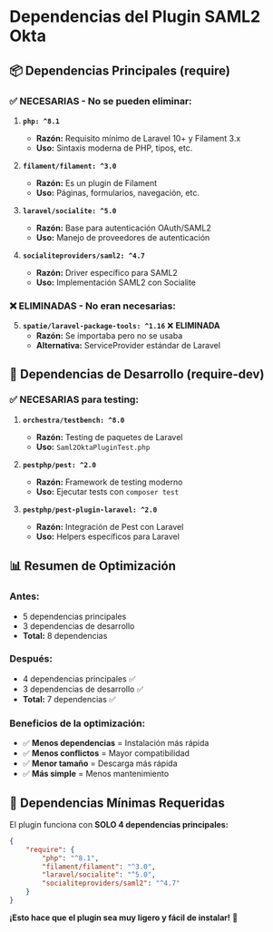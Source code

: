 # Dependencias del Plugin SAML2 Okta

## 📦 **Dependencias Principales (require)**

### ✅ **NECESARIAS - No se pueden eliminar:**

1. **`php: ^8.1`**
   - **Razón:** Requisito mínimo de Laravel 10+ y Filament 3.x
   - **Uso:** Sintaxis moderna de PHP, tipos, etc.

2. **`filament/filament: ^3.0`**
   - **Razón:** Es un plugin de Filament
   - **Uso:** Páginas, formularios, navegación, etc.

3. **`laravel/socialite: ^5.0`**
   - **Razón:** Base para autenticación OAuth/SAML2
   - **Uso:** Manejo de proveedores de autenticación

4. **`socialiteproviders/saml2: ^4.7`**
   - **Razón:** Driver específico para SAML2
   - **Uso:** Implementación SAML2 con Socialite

### ❌ **ELIMINADAS - No eran necesarias:**

5. **`spatie/laravel-package-tools: ^1.16`** ❌ **ELIMINADA**
   - **Razón:** Se importaba pero no se usaba
   - **Alternativa:** ServiceProvider estándar de Laravel

## 🧪 **Dependencias de Desarrollo (require-dev)**

### ✅ **NECESARIAS para testing:**

1. **`orchestra/testbench: ^8.0`**
   - **Razón:** Testing de paquetes de Laravel
   - **Uso:** `Saml2OktaPluginTest.php`

2. **`pestphp/pest: ^2.0`**
   - **Razón:** Framework de testing moderno
   - **Uso:** Ejecutar tests con `composer test`

3. **`pestphp/pest-plugin-laravel: ^2.0`**
   - **Razón:** Integración de Pest con Laravel
   - **Uso:** Helpers específicos para Laravel

## 📊 **Resumen de Optimización**

### **Antes:**
- 5 dependencias principales
- 3 dependencias de desarrollo
- **Total:** 8 dependencias

### **Después:**
- 4 dependencias principales ✅
- 3 dependencias de desarrollo ✅
- **Total:** 7 dependencias ✅

### **Beneficios de la optimización:**
- ✅ **Menos dependencias** = Instalación más rápida
- ✅ **Menos conflictos** = Mayor compatibilidad
- ✅ **Menor tamaño** = Descarga más rápida
- ✅ **Más simple** = Menos mantenimiento

## 🚀 **Dependencias Mínimas Requeridas**

El plugin funciona con **SOLO 4 dependencias principales:**

```json
{
    "require": {
        "php": "^8.1",
        "filament/filament": "^3.0", 
        "laravel/socialite": "^5.0",
        "socialiteproviders/saml2": "^4.7"
    }
}
```

**¡Esto hace que el plugin sea muy ligero y fácil de instalar!** 🎉
